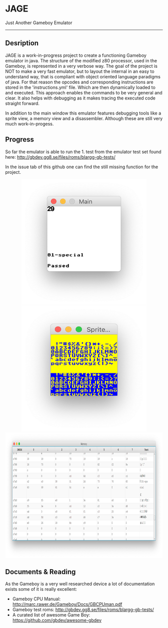 # JAGE
Just Another Gameboy Emulator

---
## Desription

JAGE is a work-in-progress project to create a functioning Gameboy emulator in java.
The structure of the modified z80 processor, used in the Gameboy, is represented in a very verbose way.
The goal of the project is NOT to make a very fast emulator, but to layout the internal in an easy to understand way, that is 
compliant with object oriented language paradigms of java. 
For that reason the opcodes and corresponding instructions are stored in the 'instructions.yml' file. Which are then dynamically loaded to
and executed. This approach enables the commands to be very general and clear. It also helps with debugging as it makes tracing the executed code straight forward.
  

In addition to the main window this emulator features debugging tools like a sprite view, a memory view and a disassembler.
Although these are still very much work-in-progess.
 

## Progress

So far the emulator is able to run the 1. test from the emulator test set found here:
http://gbdev.gg8.se/files/roms/blargg-gb-tests/


In the issue tab of this github one can find the still missing function for the project.
<p align="center">
<img  width="400" height="400" src="https://github.com/dieterpl/JAGE/raw/readme/pictures/main.png">
<img  width="400" height="400" src="https://github.com/dieterpl/JAGE/raw/readme/pictures/sprite.png">
<img  width="800" height="400" src="https://github.com/dieterpl/JAGE/raw/readme/pictures/memory.png">
  
</p>


## Documents & Reading

As the Gameboy is a very well researched device a lot of documentation exists some of it is really excellent:

- Gameboy CPU Manual: http://marc.rawer.de/Gameboy/Docs/GBCPUman.pdf
- Gameboy test roms: http://gbdev.gg8.se/files/roms/blargg-gb-tests/
- A curated list of awesome Game Boy: https://github.com/gbdev/awesome-gbdev




